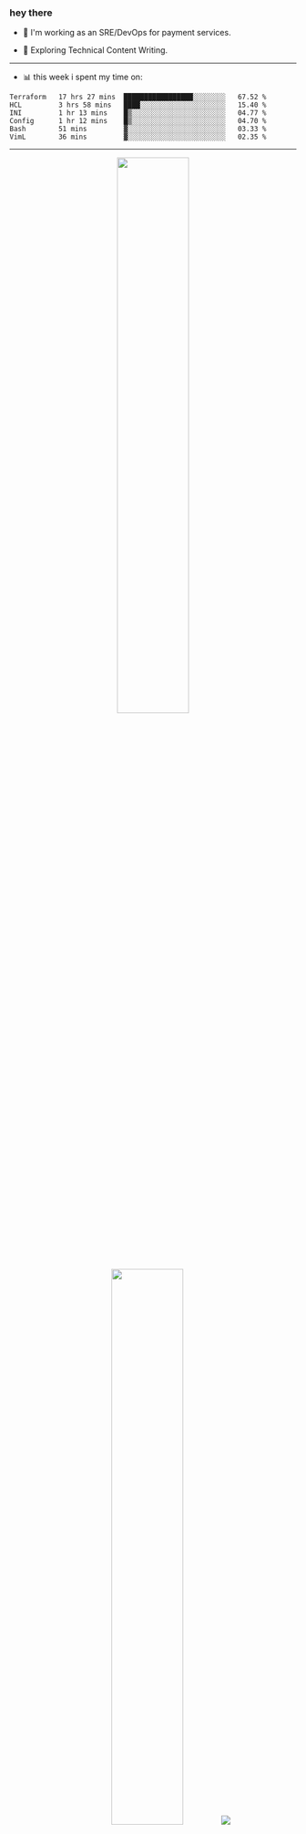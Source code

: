 ### hey there 

- :telescope: I'm working as an SRE/DevOps for payment services.

- :seedling: Exploring Technical Content Writing.

---

- :bar_chart: this week i spent my time on:

<!--START_SECTION:waka-->

```text
Terraform   17 hrs 27 mins  █████████████████░░░░░░░░   67.52 %
HCL         3 hrs 58 mins   ████░░░░░░░░░░░░░░░░░░░░░   15.40 %
INI         1 hr 13 mins    █▒░░░░░░░░░░░░░░░░░░░░░░░   04.77 %
Config      1 hr 12 mins    █▒░░░░░░░░░░░░░░░░░░░░░░░   04.70 %
Bash        51 mins         ▓░░░░░░░░░░░░░░░░░░░░░░░░   03.33 %
VimL        36 mins         ▓░░░░░░░░░░░░░░░░░░░░░░░░   02.35 %
```

<!--END_SECTION:waka-->

---

<p align="center">
  <img height="50%" width="auto" src ="https://github-readme-stats.vercel.app/api?username=chcdc&show_icons=true&count_private=true&theme=darcula&hide_border=true&hide=issues,contribs&bg_color=00000000">
  <img height="50%" width="auto" src ="https://github-readme-stats.vercel.app/api/top-langs/?username=chcdc&layout=compact&hide_border=true&theme=darcula&bg_color=00000000&langs_count=6&hide=jupyter%20notebook,tex,css,php">
  <img src ="https://github-readme-streak-stats.herokuapp.com?user=chcdc&theme=darcula&hide_border=true&background=FFFFFF00">
  <br>
  <br>
</p>

---
<!--
🏢 The Office quote of day
-->

